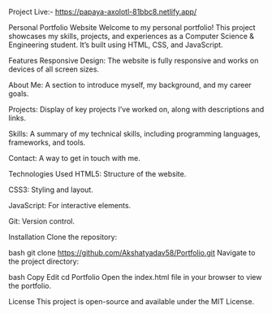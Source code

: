 Project Live:- https://papaya-axolotl-81bbc8.netlify.app/

Personal Portfolio Website
Welcome to my personal portfolio! This project showcases my skills, projects, and experiences as a Computer Science & Engineering student. It’s built using HTML, CSS, and JavaScript.

Features
Responsive Design: The website is fully responsive and works on devices of all screen sizes.

About Me: A section to introduce myself, my background, and my career goals.

Projects: Display of key projects I’ve worked on, along with descriptions and links.

Skills: A summary of my technical skills, including programming languages, frameworks, and tools.

Contact: A way to get in touch with me.

Technologies Used
HTML5: Structure of the website.

CSS3: Styling and layout.

JavaScript: For interactive elements.

Git: Version control.

Installation
Clone the repository:

bash
git clone https://github.com/Akshatyadav58/Portfolio.git
Navigate to the project directory:

bash
Copy
Edit
cd Portfolio
Open the index.html file in your browser to view the portfolio.

License
This project is open-source and available under the MIT License.
